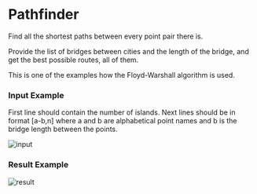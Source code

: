 # Pathfinder

Find all the shortest paths between every point pair there is.

Provide the list of bridges between cities and the length of the bridge, and get the best possible routes, all of them.

This is one of the examples how the Floyd-Warshall algorithm is used.

### Input Example
First line should contain the number of islands.
Next lines should be in format [a-b,n] where a and b are alphabetical point names and b is the bridge length between the points.

![input](https://i.imgur.com/CtwdxOI.png)

### Result Example

![result](https://i.imgur.com/rnPOXEX.png)
